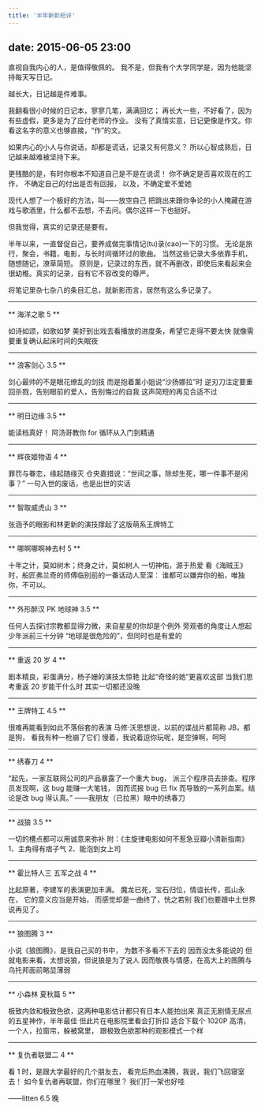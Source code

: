 ```yaml
---
title: '半年新影短评'
---
```


## date: 2015-06-05 23:00

直视自我内心的人，是值得敬佩的。
我不是，但我有个大学同学是，因为他能坚持每天写日记。

越长大，日记越是件难事。

我翻看很小时候的日记本，寥寥几笔，满满回忆；
再长大一些，不好看了，因为有些虚假，更多是为了应付老师的作业。
没有了真情实意，日记更像是作文。你看这名字的意义也够直接，“作”的文。

如果内心的小人与你说话，却都是谎话，记录又有何意义？
所以心智成熟后，日记越来越难被坚持下来。

更残酷的是，有时你根本不知道自己是不是在说谎！
你不确定是否喜欢现在的工作，
不确定自己的付出是否有回报，
以及，不确定爱不爱她

现代人想了一个极好的方法，叫——放空自己
把跳出来跟你争论的小人掩藏在游戏与歌酒里，什么都不去想，不去问。偶尔这样一下也挺好。

但我觉得，真实的记录还是要有。

半年以来，一直督促自己，要养成做完事情记(tu)录(cao)一下的习惯。
无论是旅行，聚会，书籍，电影，与长时间循环过的歌曲。
当然这些记录大多依靠手机，随想随记，潦草简短。
原则是，记录过的东西，就不再删改，即使后来看起来会很幼稚。真实的记录，自有它不容改变的尊严。

将笔记里杂七杂八的条目汇总，就新影而言，居然有这么多记录了。

<!--more-->

---

** 海洋之歌 5 **

如诗如颂，如歌如梦
美好到出戏去看播放的进度条，希望它走得不要太快
就像需要重复确认起床时间的失眠夜

---

** 浪客剑心 3.5 **

剑心最帅的不是眼花缭乱的剑技
而是抱着薰小姐说“沙扬娜拉”时
逆刃刀注定要重回杀戮，告别眼前的爱人，告别悔过的自我
这声简短的再见合适不过

---

** 明日边缘 3.5 **

能读档真好！
阿汤哥教你 for 循环从入门到精通

---

** 辉夜姬物语 4 **

罪罚与眷恋，缘起随缘灭
仓央嘉措说：“世间之事，除却生死，哪一件事不是闲事？”
一句入世的废话，也是出世的实话

---

** 智取威虎山 3 **

张涵予的眼影和林更新的演技撑起了这版萌系王牌特工

---

** 哪啊哪啊神去村 5 **

十年之计，莫如树木；终身之计，莫如树人
一切神佑，源于热爱
看《海贼王》时，船匠弗兰奇的师傅临别前的一番话动人至深：
谁都可以嫌弃你的船，唯独你，不可以。

---

** 外形醉汉 PK 地球神 3.5 **

任何人去探讨宗教都显得力微，来自星星的你却是个例外
旁观者的角度让人想起少年派前三十分钟
“地球是很危险的”，但同时也是有爱的

---

** 重返 20 岁 4 **

剧本精良，彩蛋满分，杨子姗的演技太惊艳
比起“奇怪的她”更喜欢这部
当我们思考重返 20 岁能干什么时
其实一切都还没晚

---

** 王牌特工 4.5 **

很难再能看到如此不落俗套的表演
马修·沃恩想说，以前的谍战片都简称 JB，都是狗，
看我有种一枪崩了它们
慢着，我说着逗你玩呢，是空弹啊，呵呵

---

** 绣春刀 4 **

“起先，一家互联网公司的产品暴露了一个重大 bug，
派三个程序员去排查。程序员发现啊，这 bug 能赚一大笔钱，
因而谎报 bug 已 fix 而导致的一系列血案。结论是改 bug 得认真。”
——我朋友（已拉黑）眼中的绣春刀

---

** 战狼 3.5 **

一切的槽点都可以用诚意来弥补
附：《主旋律电影如何不惹急豆瓣小清新指南》
1、主角得有痞子气
2、能泡到女上司

---

** 霍比特人三 五军之战 4 **

比起原著，李建军的表演更加丰满。
魔龙已死，宝石归位，情谊长传，孤山永在，
它的意义应当是开始，
而感觉却是一曲终了，恍之若别
我们也要跟中土世界说再见了。

---

** 狼图腾 3 **

小说《狼图腾》，是我自己买的书中，
为数不多看不下去的
因而没太多能说的
但就电影来看，太想说狼，但说狼是为了说人
因而敬畏与情感，在高大上的图腾与乌托邦面前略显薄弱

---

** 小森林 夏秋篇 5 **

极致内敛和极致色欲，这两种电影估计都只有日本人能拍出来
真正无剧情无尿点的五星神作，半年最佳
但此片在电影院里看会打折扣
适合下载个 1020P 高清，一个人，拉窗帘，躲被窝里，
跟极致色欲那种的观影模式一个样

---

** 复仇者联盟二 4 **

看 1 时，是跟大学最好的几个朋友去，
看完后热血沸腾，我说，我们飞回寝室去！
如今复仇者再联盟，你们在哪里？
我们打一架也好哇

——litten 6.5 晚
